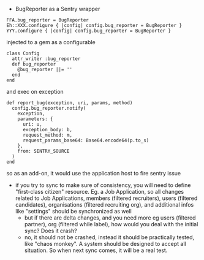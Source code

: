 - BugReporter as a Sentry wrapper
```
FFA.bug_reporter = BugReporter
Eh::XXX.configure { |config| config.bug_reporter = BugReporter }
YYY.configure { |config| config.bug_reporter = BugReporter }
```
injected to a gem as a configurable
```
class Config
  attr_writer :bug_reporter
  def bug_reporter
    @bug_reporter ||= ''
  end
end
```
and exec on exception
```
def report_bug(exception, uri, params, method)
  config.bug_reporter.notify(
    exception,
    parameters: {
      uri: u,
      exception_body: b,
      request_method: m,
      request_params_base64: Base64.encode64(p.to_s)
    },
    from: SENTRY_SOURCE
  )
end
```
so as an add-on, it would use the application host to fire sentry issue
- if you try to sync to make sure of consistency, you will need to define "first-class citizen" resource. Eg. a Job Application, so all changes related to Job Applications, members (filtered recruiters), users (filtered candidates), organisations (filtered recruiting org), and additional infos like "settings" should be synchronized as well
	- but if there are delta changes, and you need more eg users (filtered partner), org (filtered while label), how would you deal with the initial sync? Does it crash?
	- no, it should not be crashed, instead it should be practically tested, like "chaos monkey". A system should be designed to accept all situation. So when next sync comes, it will be a real test.